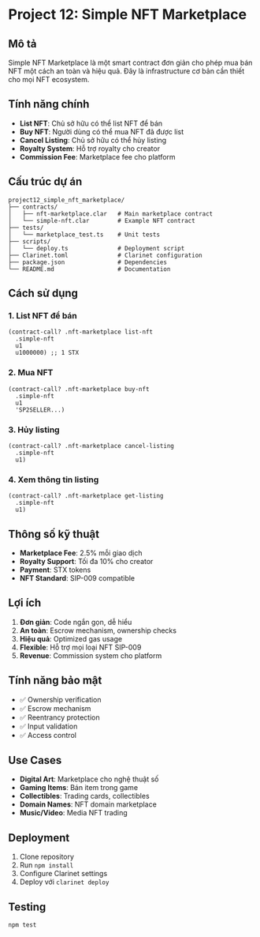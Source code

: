 # Project 12: Simple NFT Marketplace

## Mô tả
Simple NFT Marketplace là một smart contract đơn giản cho phép mua bán NFT một cách an toàn và hiệu quả. Đây là infrastructure cơ bản cần thiết cho mọi NFT ecosystem.

## Tính năng chính
- **List NFT**: Chủ sở hữu có thể list NFT để bán
- **Buy NFT**: Người dùng có thể mua NFT đã được list
- **Cancel Listing**: Chủ sở hữu có thể hủy listing
- **Royalty System**: Hỗ trợ royalty cho creator
- **Commission Fee**: Marketplace fee cho platform

## Cấu trúc dự án
```
project12_simple_nft_marketplace/
├── contracts/
│   ├── nft-marketplace.clar   # Main marketplace contract
│   └── simple-nft.clar        # Example NFT contract
├── tests/
│   └── marketplace_test.ts    # Unit tests
├── scripts/
│   └── deploy.ts              # Deployment script
├── Clarinet.toml              # Clarinet configuration
├── package.json               # Dependencies
└── README.md                  # Documentation
```

## Cách sử dụng

### 1. List NFT để bán
```clarity
(contract-call? .nft-marketplace list-nft 
  .simple-nft 
  u1 
  u1000000) ;; 1 STX
```

### 2. Mua NFT
```clarity
(contract-call? .nft-marketplace buy-nft 
  .simple-nft 
  u1 
  'SP2SELLER...)
```

### 3. Hủy listing
```clarity
(contract-call? .nft-marketplace cancel-listing 
  .simple-nft 
  u1)
```

### 4. Xem thông tin listing
```clarity
(contract-call? .nft-marketplace get-listing 
  .simple-nft 
  u1)
```

## Thông số kỹ thuật
- **Marketplace Fee**: 2.5% mỗi giao dịch
- **Royalty Support**: Tối đa 10% cho creator
- **Payment**: STX tokens
- **NFT Standard**: SIP-009 compatible

## Lợi ích
1. **Đơn giản**: Code ngắn gọn, dễ hiểu
2. **An toàn**: Escrow mechanism, ownership checks
3. **Hiệu quả**: Optimized gas usage
4. **Flexible**: Hỗ trợ mọi loại NFT SIP-009
5. **Revenue**: Commission system cho platform

## Tính năng bảo mật
- ✅ Ownership verification
- ✅ Escrow mechanism
- ✅ Reentrancy protection
- ✅ Input validation
- ✅ Access control

## Use Cases
- **Digital Art**: Marketplace cho nghệ thuật số
- **Gaming Items**: Bán item trong game
- **Collectibles**: Trading cards, collectibles
- **Domain Names**: NFT domain marketplace
- **Music/Video**: Media NFT trading

## Deployment
1. Clone repository
2. Run `npm install`
3. Configure Clarinet settings
4. Deploy với `clarinet deploy`

## Testing
```bash
npm test
```

